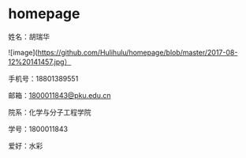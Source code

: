 # homepage

姓名：胡瑞华

![image](https://github.com/Hulihulu/homepage/blob/master/2017-08-12%20141457.jpg）

手机号：18801389551

邮箱：1800011843@pku.edu.cn

院系：化学与分子工程学院

学号：1800011843

爱好：水彩
